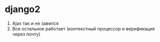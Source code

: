 # django2

1. Ajax так и не завелся
2. Все остальное работает (контекстный процессор и верификация через почту)
